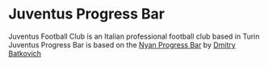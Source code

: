 # Juventus Progress Bar

Juventus Football Club is an Italian professional football club based in Turin
<br>
Juventus Progress Bar is based on the <a href="https://plugins.jetbrains.com/plugin/8575-nyan-progress-bar">Nyan Progress Bar</a> by <a href="https://plugins.jetbrains.com/author/1229725d-5e62-4e3c-9c0d-9518661d844c">Dmitry Batkovich</a>
